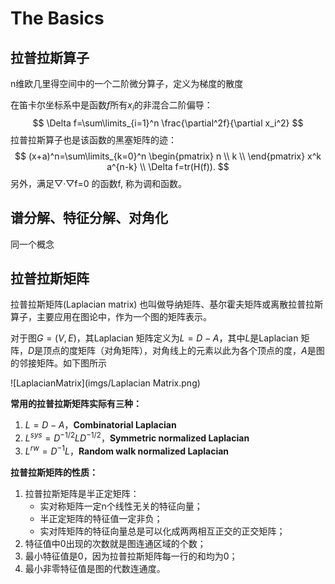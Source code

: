 # The Basics

## 拉普拉斯算子

n维欧几里得空间中的一个二阶微分算子，定义为梯度的散度

在笛卡尔坐标系中是函数$f$所有$x_i$的非混合二阶偏导：
$$
\Delta f=\sum\limits_{i=1}^n \frac{\partial^2f}{\partial x_i^2}
$$
拉普拉斯算子也是该函数的黑塞矩阵的迹：
$$
(x+a)^n=\sum\limits_{k=0}^n 
\begin{pmatrix} 
n \\ 
k \\
\end{pmatrix}
x^k a^{n-k} \\
\Delta f=tr(H(f)).
$$
另外，满足▽·▽f=0 的函数f, 称为调和函数。



## 谱分解、特征分解、对角化

同一个概念



## 拉普拉斯矩阵

拉普拉斯矩阵(Laplacian matrix) 也叫做导纳矩阵、基尔霍夫矩阵或离散拉普拉斯算子，主要应用在图论中，作为一个图的矩阵表示。

对于图$G=(V, E)$，其Laplacian 矩阵定义为$L=D-A$，其中$L$是Laplacian 矩阵，$D$是顶点的度矩阵（对角矩阵），对角线上的元素以此为各个顶点的度，$A$是图的邻接矩阵。如下图所示

![LaplacianMatrix](imgs/Laplacian Matrix.png)

**常用的拉普拉斯矩阵实际有三种：**

1. $L=D-A$，**Combinatorial Laplacian**
2. $L^{sys}=D^{-1/2}LD^{-1/2}$，**Symmetric normalized Laplacian**
3. $L^{rw}=D^{-1}L$，**Random walk normalized Laplacian**

**拉普拉斯矩阵的性质：**

1. 拉普拉斯矩阵是半正定矩阵：
   * 实对称矩阵一定n个线性无关的特征向量；
   * 半正定矩阵的特征值一定非负；
   * 实对阵矩阵的特征向量总是可以化成两两相互正交的正交矩阵；
2. 特征值中0出现的次数就是图连通区域的个数；
3. 最小特征值是0，因为拉普拉斯矩阵每一行的和均为0；
4. 最小非零特征值是图的代数连通度。